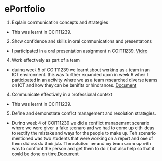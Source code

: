 # ePortfolio
1. Explain communication concepts and strategies
  - This was learnt in COIT11239.
2. Show confidence and skills in oral communications and presentations
  - I participated in a oral presentation assignment in COIT11239. [Video](https://www.dropbox.com/s/i614q80thc39c9u/VID_20220428_113024206.mp4?dl=0)
4. Work effectively as part of a team
  - during week 5 of COIT11239 we learnt about working as a team in an ICT environment. this was furtther expanded upon in week 6 when I participated in an activity where we as a team researched diverse teams on ICT and how they can be benifits or hindrances. [Document](https://view.officeapps.live.com/op/view.aspx?src=https%3A%2F%2Fraw.githubusercontent.com%2FDecBren%2FePortfolio%2Fmain%2FArticle%2520Analysis%2520week%25206.docx&wdOrigin=BROWSELINK)
4. Communicate effectively in a professional context
  - This was learnt in COIT11239.
5. Define and demonstrate conflict management and resolution strategies.
  - During week 4 of COIT11239 we did a conflict management scenario where we were given a fake scenaro and we had to come up eith ideas to rectify the mistake and ways for the people to make up. Teh scenario mentioned was two students that were working on a report and one of them did not do their job. The solution me and my team came up with was to confront the person and get them to do it but also help so that it could be done on time.[Document](https://view.officeapps.live.com/op/view.aspx?src=https%3A%2F%2Fraw.githubusercontent.com%2FDecBren%2FePortfolio%2F349f78accf9ea0fc7ea4de1a8d64b6367d3903a2%2FWeek%25204%2520Conflict%2520Scenario.docx&wdOrigin=BROWSELINK)
